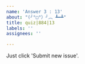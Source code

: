 ```yaml
---
name: 'Answer 3 : 13'
about: "(╯°□°）╯︵ ┻━┻"
title: quiz|884|13
labels: ''
assignees: ''

---
```


Just click 'Submit new issue'.
